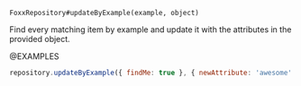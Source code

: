 

`FoxxRepository#updateByExample(example, object)`

Find every matching item by example and update it with the attributes in
the provided object.

@EXAMPLES

```javascript
repository.updateByExample({ findMe: true }, { newAttribute: 'awesome' });
```

